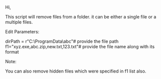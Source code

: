 Hi,

This script will remove files from a folder. it can be either a single file or a multiple files.

Edit Parameters:

dirPath = r"C:\ProgramData\abc"# provide the file path
f1="xyz.exe,abc.zip,new.txt,123.txt"# provide the file name along with its format

Note:

You can also remove hidden files which were specified in f1 list also.